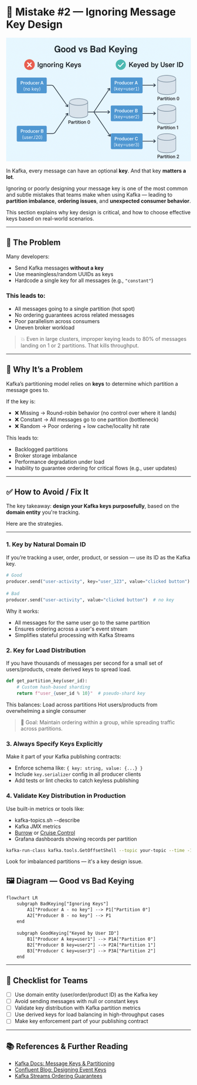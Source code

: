 # 📝 Mistake #2 — Ignoring Message Key Design
![Message Key Design](../Images/kafka-message-key-design.png)

In Kafka, every message can have an optional **key**. And that key **matters a lot**.

Ignoring or poorly designing your message key is one of the most common and subtle mistakes that teams make when using Kafka — leading to **partition imbalance**, **ordering issues**, and **unexpected consumer behavior**.

This section explains why key design is critical, and how to choose effective keys based on real-world scenarios.

---

## 🔴 The Problem

Many developers:

- Send Kafka messages **without a key**
- Use meaningless/random UUIDs as keys
- Hardcode a single key for all messages (e.g., `"constant"`)

### This leads to:
- All messages going to a single partition (hot spot)  
- No ordering guarantees across related messages  
- Poor parallelism across consumers  
- Uneven broker workload  

> 💥 Even in large clusters, improper keying leads to 80% of messages landing on 1 or 2 partitions. That kills throughput.

---

## 🧯 Why It’s a Problem

Kafka’s partitioning model relies on **keys** to determine which partition a message goes to.

If the key is:
- ❌ Missing → Round-robin behavior (no control over where it lands)
- ❌ Constant → All messages go to one partition (bottleneck)
- ❌ Random → Poor ordering + low cache/locality hit rate

This leads to:
- Backlogged partitions  
- Broker storage imbalance  
- Performance degradation under load  
- Inability to guarantee ordering for critical flows (e.g., user updates)

---

## ✅ How to Avoid / Fix It

The key takeaway: **design your Kafka keys purposefully**, based on the **domain entity** you're tracking.

Here are the strategies.

---

### 1. Key by Natural Domain ID

If you’re tracking a user, order, product, or session — use its ID as the Kafka key.

```python
# Good
producer.send("user-activity", key="user_123", value="clicked button")

# Bad
producer.send("user-activity", value="clicked button")  # no key
```

Why it works:
- All messages for the same user go to the same partition
- Ensures ordering across a user's event stream
- Simplifies stateful processing with Kafka Streams


### 2. Key for Load Distribution

If you have thousands of messages per second for a small set of users/products, create derived keys to spread load.

```python
def get_partition_key(user_id):
    # Custom hash-based sharding
    return f"user_{user_id % 10}"  # pseudo-shard key
```
This balances:
Load across partitions
Hot users/products from overwhelming a single consumer

> 🎯 Goal: Maintain ordering within a group, while spreading traffic across partitions.


### 3. Always Specify Keys Explicitly

Make it part of your Kafka publishing contracts:
- Enforce schema like: `{ key: string, value: {...} }`
- Include `key.serializer` config in all producer clients
- Add tests or lint checks to catch keyless publishing


### 4. Validate Key Distribution in Production

Use built-in metrics or tools like:
- kafka-topics.sh --describe
- Kafka JMX metrics
- [Burrow](https://github.com/linkedin/Burrow) or [Cruise Control](https://github.com/linkedin/cruise-control)
- Grafana dashboards showing records per partition

```bash
kafka-run-class kafka.tools.GetOffsetShell --topic your-topic --time -1 --broker-list localhost:9092
```
Look for imbalanced partitions — it's a key design issue.

## 🖼️ Diagram — Good vs Bad Keying

```mermaid
flowchart LR
    subgraph BadKeying["Ignoring Keys"]
        A1["Producer A - no key"] --> P1["Partition 0"]
        A2["Producer B - no key"] --> P1
    end

    subgraph GoodKeying["Keyed by User ID"]
        B1["Producer A key=user1"] --> P1A["Partition 0"]
        B2["Producer B key=user2"] --> P2A["Partition 1"]
        B3["Producer C key=user3"] --> P3A["Partition 2"]
    end
```

---

## 🧰 Checklist for Teams

- [ ] Use domain entity (user/order/product ID) as the Kafka key  
- [ ] Avoid sending messages with null or constant keys  
- [ ] Validate key distribution with Kafka partition metrics  
- [ ] Use derived keys for load balancing in high-throughput cases  
- [ ] Make key enforcement part of your publishing contract  

---

## 📚 References & Further Reading

- [Kafka Docs: Message Keys & Partitioning](https://kafka.apache.org/documentation/#producers)  
- [Confluent Blog: Designing Event Keys](https://www.confluent.io/blog/put-semantics-in-your-event-streams/)  
- [Kafka Streams Ordering Guarantees](https://kafka.apache.org/30/documentation/streams/developer-guide/dsl-api.html#data-locality)

